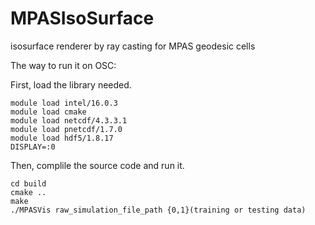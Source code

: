 # MPASIsoSurface
isosurface renderer by ray casting for MPAS geodesic cells 

The way to run it on OSC:

First, load the library needed.
``` 
module load intel/16.0.3
module load cmake
module load netcdf/4.3.3.1
module load pnetcdf/1.7.0
module load hdf5/1.8.17
DISPLAY=:0
``` 

Then, complile the source code and run it.
``` 
cd build 
cmake ..
make 
./MPASVis raw_simulation_file_path {0,1}(training or testing data)
``` 


